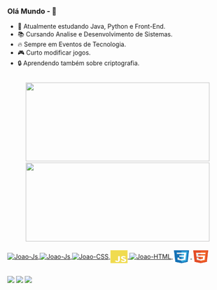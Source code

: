 ### Olá Mundo - 👋

- 🌱 Atualmente estudando Java, Python e Front-End.
- 📚 Cursando Analise e Desenvolvimento de Sistemas.
- 🔥 Sempre em Eventos de Tecnologia.
- 🎮 Curto modificar jogos.
- 🔒 Aprendendo também sobre criptografia.


##
<div align="center">
  <a href="https://github.com/JoaoPedroos">
  <img height="180em" width="420em" src="https://github-readme-stats.vercel.app/api?username=JoaoPedroos&true&theme=dark"/>
  <img height="180em" width="420em" src="https://github-readme-stats.vercel.app/api/top-langs/?username=JoaoPedroos&layout=compact&hide_progress=true"/>
</div>

<div style="display: inline_block"><br>
    <img align="center" alt="Joao-Js" height="30" width="40" src="https://cdn.jsdelivr.net/gh/devicons/devicon@latest/icons/git/git-original.svg">
    <img align="center" alt="Joao-Js" height="30" width="40" src="https://cdn.jsdelivr.net/gh/devicons/devicon@latest/icons/java/java-plain-wordmark.svg"> 
    <img align="center" alt="Joao-CSS" height="30" width="40" src="https://cdn.jsdelivr.net/gh/devicons/devicon@latest/icons/python/python-original.svg">
    <img align="center" alt="Joao-Js" height="30" width="40" src="https://raw.githubusercontent.com/devicons/devicon/master/icons/javascript/javascript-plain.svg">
    <img align="center" alt="Joao-HTML" height="30" width="40" src="https://cdn.jsdelivr.net/gh/devicons/devicon@latest/icons/react/react-original.svg">
    <img align="center" alt="Joao-CSS" height="30" width="40" src="https://raw.githubusercontent.com/devicons/devicon/master/icons/css3/css3-original.svg">
    <img align="center" alt="Joao-HTML" height="30" width="40" src="https://raw.githubusercontent.com/devicons/devicon/master/icons/html5/html5-original.svg">
   
</div>

##
<div> 
  <a href="https://instagram.com" target="_blank"><img src="https://img.shields.io/badge/-Instagram-%23E4405F?style=for-the-badge&logo=instagram&logoColor=white" target="_blank"></a>
  <a href = "mailto:joaopedroenv@gmail.com"><img src="https://img.shields.io/badge/-Gmail-%23333?style=for-the-badge&logo=gmail&logoColor=white" target="_blank"></a>
  <a href="https://www.linkedin.com/in/jo%C3%A3o-pedro-9b5425250/" target="_blank"><img src="https://img.shields.io/badge/-LinkedIn-%230077B5?style=for-the-badge&logo=linkedin&logoColor=white"></a> 
</div>

